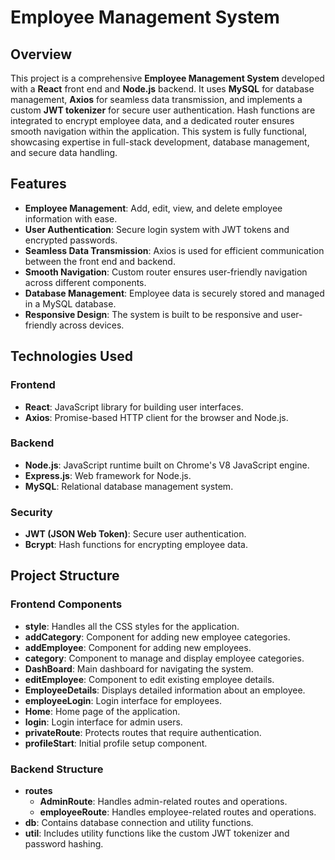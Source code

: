 # Employee Management System

## Overview

This project is a comprehensive **Employee Management System** developed with a **React** front end and **Node.js** backend. It uses **MySQL** for database management, **Axios** for seamless data transmission, and implements a custom **JWT tokenizer** for secure user authentication. Hash functions are integrated to encrypt employee data, and a dedicated router ensures smooth navigation within the application. This system is fully functional, showcasing expertise in full-stack development, database management, and secure data handling.

## Features

- **Employee Management**: Add, edit, view, and delete employee information with ease.
- **User Authentication**: Secure login system with JWT tokens and encrypted passwords.
- **Seamless Data Transmission**: Axios is used for efficient communication between the front end and backend.
- **Smooth Navigation**: Custom router ensures user-friendly navigation across different components.
- **Database Management**: Employee data is securely stored and managed in a MySQL database.
- **Responsive Design**: The system is built to be responsive and user-friendly across devices.

## Technologies Used

### Frontend
- **React**: JavaScript library for building user interfaces.
- **Axios**: Promise-based HTTP client for the browser and Node.js.

### Backend
- **Node.js**: JavaScript runtime built on Chrome's V8 JavaScript engine.
- **Express.js**: Web framework for Node.js.
- **MySQL**: Relational database management system.

### Security
- **JWT (JSON Web Token)**: Secure user authentication.
- **Bcrypt**: Hash functions for encrypting employee data.

## Project Structure

### Frontend Components

- **style**: Handles all the CSS styles for the application.
- **addCategory**: Component for adding new employee categories.
- **addEmployee**: Component for adding new employees.
- **category**: Component to manage and display employee categories.
- **DashBoard**: Main dashboard for navigating the system.
- **editEmployee**: Component to edit existing employee details.
- **EmployeeDetails**: Displays detailed information about an employee.
- **employeeLogin**: Login interface for employees.
- **Home**: Home page of the application.
- **login**: Login interface for admin users.
- **privateRoute**: Protects routes that require authentication.
- **profileStart**: Initial profile setup component.

### Backend Structure

- **routes**
  - **AdminRoute**: Handles admin-related routes and operations.
  - **employeeRoute**: Handles employee-related routes and operations.
- **db**: Contains database connection and utility functions.
- **util**: Includes utility functions like the custom JWT tokenizer and password hashing.
